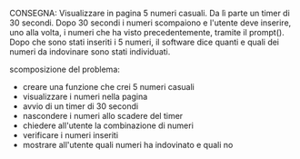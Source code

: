 CONSEGNA:
Visualizzare in pagina 5 numeri casuali.
Da lì parte un timer di 30 secondi.
Dopo 30 secondi i numeri scompaiono e l'utente deve inserire, uno alla volta, i numeri che ha visto precedentemente, tramite il prompt().
Dopo che sono stati inseriti i 5 numeri, il software dice quanti e quali dei numeri da indovinare sono stati individuati.

scomposizione del problema:

- creare una funzione che crei 5 numeri casuali
- visualizzare i numeri nella pagina
- avvio di un timer di 30 secondi
- nascondere i numeri allo scadere del timer
- chiedere all'utente la combinazione di numeri 
- verificare i numeri inseriti
- mostrare all'utente quali numeri ha indovinato e quali no